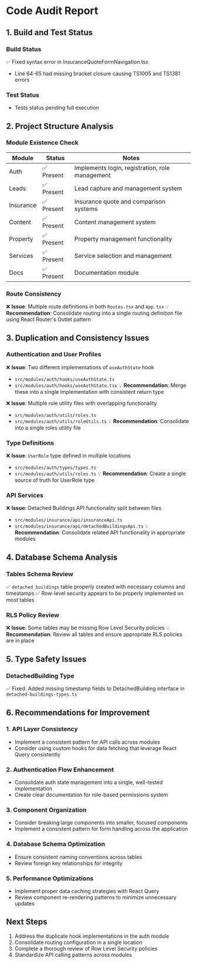 
# Code Audit Report

## 1. Build and Test Status

### Build Status
✅ Fixed syntax error in InsuranceQuoteFormNavigation.tsx
- Line 64-65 had missing bracket closure causing TS1005 and TS1381 errors

### Test Status
- Tests status pending full execution

## 2. Project Structure Analysis

### Module Existence Check
| Module | Status | Notes |
|--------|--------|-------|
| Auth | ✅ Present | Implements login, registration, role management |
| Leads | ✅ Present | Lead capture and management system |
| Insurance | ✅ Present | Insurance quote and comparison systems |
| Content | ✅ Present | Content management system |
| Property | ✅ Present | Property management functionality |
| Services | ✅ Present | Service selection and management |
| Docs | ✅ Present | Documentation module |

### Route Consistency
❌ **Issue**: Multiple route definitions in both `Routes.tsx` and `App.tsx`
💡 **Recommendation**: Consolidate routing into a single routing definition file using React Router's Outlet pattern

## 3. Duplication and Consistency Issues

### Authentication and User Profiles
❌ **Issue**: Two different implementations of `useAuthState` hook 
- `src/modules/auth/hooks/useAuthState.ts`
- `src/modules/auth/hooks/useAuthState.tsx` 
💡 **Recommendation**: Merge these into a single implementation with consistent return type

❌ **Issue**: Multiple role utility files with overlapping functionality
- `src/modules/auth/utils/roles.ts`
- `src/modules/auth/utils/roleUtils.ts`
💡 **Recommendation**: Consolidate into a single roles utility file

### Type Definitions
❌ **Issue**: `UserRole` type defined in multiple locations
- `src/modules/auth/types/types.ts`
- `src/modules/auth/utils/roles.ts`
💡 **Recommendation**: Create a single source of truth for UserRole type

### API Services
❌ **Issue**: Detached Buildings API functionality split between files
- `src/modules/insurance/api/insuranceApi.ts`
- `src/modules/insurance/api/detachedBuildingsApi.ts`
💡 **Recommendation**: Consolidate related API functionality in appropriate modules

## 4. Database Schema Analysis

### Tables Schema Review
✅ `detached_buildings` table properly created with necessary columns and timestamps
✅ Row-level security appears to be properly implemented on most tables

### RLS Policy Review
❌ **Issue**: Some tables may be missing Row Level Security policies
💡 **Recommendation**: Review all tables and ensure appropriate RLS policies are in place

## 5. Type Safety Issues

### DetachedBuilding Type
✅ Fixed: Added missing timestamp fields to DetachedBuilding interface in `detached-buildings-types.ts`

## 6. Recommendations for Improvement

### 1. API Layer Consistency
- Implement a consistent pattern for API calls across modules
- Consider using custom hooks for data fetching that leverage React Query consistently

### 2. Authentication Flow Enhancement
- Consolidate auth state management into a single, well-tested implementation
- Create clear documentation for role-based permissions system

### 3. Component Organization
- Consider breaking large components into smaller, focused components
- Implement a consistent pattern for form handling across the application

### 4. Database Schema Optimization
- Ensure consistent naming conventions across tables
- Review foreign key relationships for integrity

### 5. Performance Optimizations
- Implement proper data caching strategies with React Query
- Review component re-rendering patterns to minimize unnecessary updates

## Next Steps
1. Address the duplicate hook implementations in the auth module
2. Consolidate routing configuration in a single location
3. Complete a thorough review of Row Level Security policies
4. Standardize API calling patterns across modules
